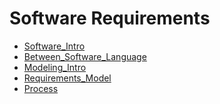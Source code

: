 Software Requirements
===

-   [Software_Intro](Software_Intro.md)
-   [Between_Software_Language](Between_Software_Language.md)
-   [Modeling_Intro](Modeling_Intro.md)
-   [Requirements_Model](Requirements_Model.md)
-   [Process](Process.md)